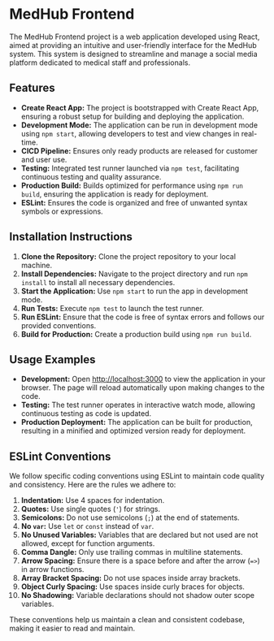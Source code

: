 # MedHub Frontend

The MedHub Frontend project is a web application developed using React, aimed at providing an intuitive and user-friendly interface for the MedHub system. This system is designed to streamline and manage a social media platform dedicated to medical staff and professionals.

## Features

- **Create React App:** The project is bootstrapped with Create React App, ensuring a robust setup for building and deploying the application.
- **Development Mode:** The application can be run in development mode using `npm start`, allowing developers to test and view changes in real-time.
- **CICD Pipeline:** Ensures only ready products are released for customer and user use.
- **Testing:** Integrated test runner launched via `npm test`, facilitating continuous testing and quality assurance.
- **Production Build:** Builds optimized for performance using `npm run build`, ensuring the application is ready for deployment.
- **ESLint:** Ensures the code is organized and free of unwanted syntax symbols or expressions.

## Installation Instructions

1. **Clone the Repository:** Clone the project repository to your local machine.
2. **Install Dependencies:** Navigate to the project directory and run `npm install` to install all necessary dependencies.
3. **Start the Application:** Use `npm start` to run the app in development mode.
4. **Run Tests:** Execute `npm test` to launch the test runner.
5. **Run ESLint:** Ensure that the code is free of syntax errors and follows our provided conventions.
6. **Build for Production:** Create a production build using `npm run build`.

## Usage Examples

- **Development:** Open [http://localhost:3000](http://localhost:3000) to view the application in your browser. The page will reload automatically upon making changes to the code.
- **Testing:** The test runner operates in interactive watch mode, allowing continuous testing as code is updated.
- **Production Deployment:** The application can be built for production, resulting in a minified and optimized version ready for deployment.

## ESLint Conventions

We follow specific coding conventions using ESLint to maintain code quality and consistency. Here are the rules we adhere to:

1. **Indentation:** Use 4 spaces for indentation.
2. **Quotes:** Use single quotes (`'`) for strings.
3. **Semicolons:** Do not use semicolons (`;`) at the end of statements.
4. **No `var`:** Use `let` or `const` instead of `var`.
5. **No Unused Variables:** Variables that are declared but not used are not allowed, except for function arguments.
6. **Comma Dangle:** Only use trailing commas in multiline statements.
7. **Arrow Spacing:** Ensure there is a space before and after the arrow (`=>`) in arrow functions.
8. **Array Bracket Spacing:** Do not use spaces inside array brackets.
9. **Object Curly Spacing:** Use spaces inside curly braces for objects.
10. **No Shadowing:** Variable declarations should not shadow outer scope variables.

These conventions help us maintain a clean and consistent codebase, making it easier to read and maintain.

